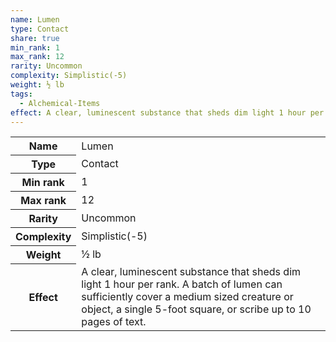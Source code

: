 ```yaml
---
name: Lumen
type: Contact
share: true
min_rank: 1
max_rank: 12
rarity: Uncommon
complexity: Simplistic(-5)
weight: ½ lb
tags:
  - Alchemical-Items
effect: A clear, luminescent substance that sheds dim light 1 hour per rank. A batch of lumen can sufficiently cover a medium sized creature or object, a single 5-foot square, or scribe up to 10 pages of text.
---
```

<p><span dir="ltr" style="overflow-x: auto;"><table><tbody><tr><th dir="ltr">Name</th><td dir="ltr">Lumen</td></tr><tr><th dir="ltr">Type</th><td dir="ltr">Contact</td></tr><tr><th dir="ltr">Min rank</th><td dir="auto">1</td></tr><tr><th dir="ltr">Max rank</th><td dir="auto">12</td></tr><tr><th dir="ltr">Rarity</th><td dir="ltr">Uncommon</td></tr><tr><th dir="ltr">Complexity</th><td dir="ltr">Simplistic(-5)</td></tr><tr><th dir="ltr">Weight</th><td dir="ltr">½ lb</td></tr><tr><th dir="ltr">Effect</th><td dir="ltr">A clear, luminescent substance that sheds dim light 1 hour per rank. A batch of lumen can sufficiently cover a medium sized creature or object, a single 5-foot square, or scribe up to 10 pages of text.</td></tr></tbody></table></span></p>